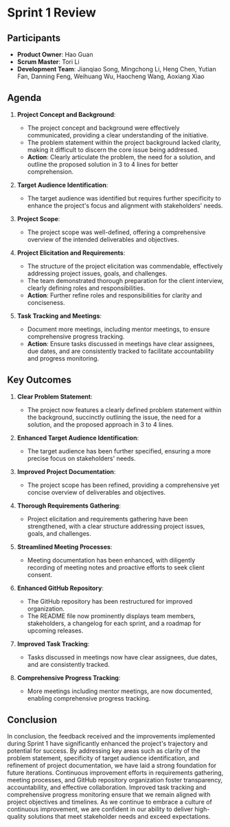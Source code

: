# Sprint 1 Review

## Participants

- **Product Owner**: Hao Guan
- **Scrum Master**: Tori Li
- **Development Team**: Jianqiao Song, Mingchong Li, Heng Chen, Yutian Fan, Danning Feng, Weihuang Wu, Haocheng Wang, Aoxiang Xiao

## Agenda

1. **Project Concept and Background**:
   - The project concept and background were effectively communicated, providing a clear understanding of the initiative.
   - The problem statement within the project background lacked clarity, making it difficult to discern the core issue being addressed.
   - **Action**: Clearly articulate the problem, the need for a solution, and outline the proposed solution in 3 to 4 lines for better comprehension.

2. **Target Audience Identification**:
   - The target audience was identified but requires further specificity to enhance the project's focus and alignment with stakeholders' needs.

3. **Project Scope**:
   - The project scope was well-defined, offering a comprehensive overview of the intended deliverables and objectives.

4. **Project Elicitation and Requirements**:
   - The structure of the project elicitation was commendable, effectively addressing project issues, goals, and challenges.
   - The team demonstrated thorough preparation for the client interview, clearly defining roles and responsibilities.
   - **Action**: Further refine roles and responsibilities for clarity and conciseness.

5. **Task Tracking and Meetings**:
   - Document more meetings, including mentor meetings, to ensure comprehensive progress tracking.
   - **Action**: Ensure tasks discussed in meetings have clear assignees, due dates, and are consistently tracked to facilitate accountability and progress monitoring.

## Key Outcomes

1. **Clear Problem Statement**:
   - The project now features a clearly defined problem statement within the background, succinctly outlining the issue, the need for a solution, and the proposed approach in 3 to 4 lines.

2. **Enhanced Target Audience Identification**:
   - The target audience has been further specified, ensuring a more precise focus on stakeholders' needs.

3. **Improved Project Documentation**:
   - The project scope has been refined, providing a comprehensive yet concise overview of deliverables and objectives.

4. **Thorough Requirements Gathering**:
   - Project elicitation and requirements gathering have been strengthened, with a clear structure addressing project issues, goals, and challenges.

5. **Streamlined Meeting Processes**:
   - Meeting documentation has been enhanced, with diligently recording of meeting notes and proactive efforts to seek client consent.

6. **Enhanced GitHub Repository**:
   - The GitHub repository has been restructured for improved organization.
   - The README file now prominently displays team members, stakeholders, a changelog for each sprint, and a roadmap for upcoming releases.

7. **Improved Task Tracking**:
   - Tasks discussed in meetings now have clear assignees, due dates, and are consistently tracked.

8. **Comprehensive Progress Tracking**:
   - More meetings including mentor meetings, are now documented, enabling comprehensive progress tracking.

## Conclusion

In conclusion, the feedback received and the improvements implemented during Sprint 1 have significantly enhanced the project's trajectory and potential for success. By addressing key areas such as clarity of the problem statement, specificity of target audience identification, and refinement of project documentation, we have laid a strong foundation for future iterations. Continuous improvement efforts in requirements gathering, meeting processes, and GitHub repository organization foster transparency, accountability, and effective collaboration. Improved task tracking and comprehensive progress monitoring ensure that we remain aligned with project objectives and timelines. As we continue to embrace a culture of continuous improvement, we are confident in our ability to deliver high-quality solutions that meet stakeholder needs and exceed expectations.
